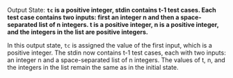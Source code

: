 Output State: **`tc` is a positive integer, stdin contains t-1 test cases. Each test case contains two inputs: first an integer n and then a space-separated list of n integers. t is a positive integer, n is a positive integer, and the integers in the list are positive integers.**

In this output state, `tc` is assigned the value of the first input, which is a positive integer. The stdin now contains t-1 test cases, each with two inputs: an integer n and a space-separated list of n integers. The values of t, n, and the integers in the list remain the same as in the initial state.